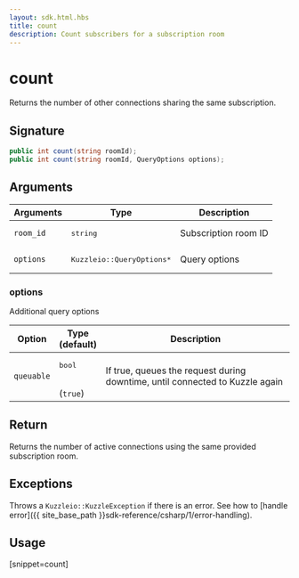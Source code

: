 ```yaml
---
layout: sdk.html.hbs
title: count
description: Count subscribers for a subscription room
---
```


# count

Returns the number of other connections sharing the same subscription.

## Signature

```csharp
public int count(string roomId);
public int count(string roomId, QueryOptions options);
```

## Arguments

| Arguments    | Type    | Description |
|--------------|---------|-------------|
| `room_id` | <pre>string</pre> | Subscription room ID |
| `options` | <pre>Kuzzleio::QueryOptions\*</pre> | Query options |

### options

Additional query options

| Option     | Type<br/>(default)  | Description   |
| ---------- | ------- | --------------------------------- |
| `queuable` | <pre>bool</pre><br/>(`true`) |  If true, queues the request during downtime, until connected to Kuzzle again |

## Return

Returns the number of active connections using the same provided subscription room.

## Exceptions

Throws a `Kuzzleio::KuzzleException` if there is an error. See how to [handle error]({{ site_base_path }}sdk-reference/csharp/1/error-handling).

## Usage

[snippet=count]
